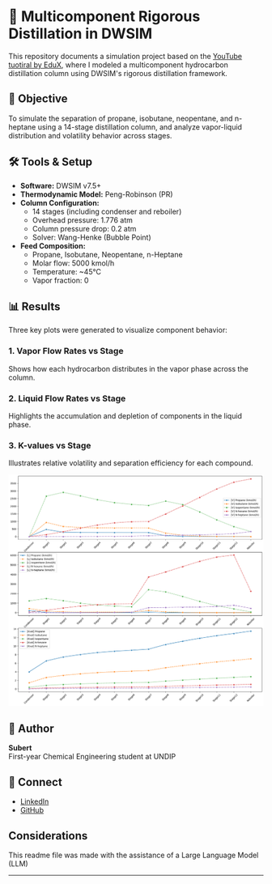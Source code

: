 # 🧪 Multicomponent Rigorous Distillation in DWSIM

This repository documents a simulation project based on the [YouTube tuotiral by EduX](https://www.youtube.com/watch?v=U9JQXqgsx4s), where I modeled a multicomponent hydrocarbon distillation column using DWSIM's rigorous distillation framework.

## 🎯 Objective

To simulate the separation of propane, isobutane, neopentane, and n-heptane using a 14-stage distillation column, and analyze vapor-liquid distribution and volatility behavior across stages.

## 🛠️ Tools & Setup

- **Software:** DWSIM v7.5+
- **Thermodynamic Model:** Peng-Robinson (PR)
- **Column Configuration:**
  - 14 stages (including condenser and reboiler)
  - Overhead pressure: 1.776 atm
  - Column pressure drop: 0.2 atm
  - Solver: Wang-Henke (Bubble Point)
- **Feed Composition:**
  - Propane, Isobutane, Neopentane, n-Heptane
  - Molar flow: 5000 kmol/h
  - Temperature: ~45°C
  - Vapor fraction: 0

## 📊 Results

Three key plots were generated to visualize component behavior:

### 1. Vapor Flow Rates vs Stage
Shows how each hydrocarbon distributes in the vapor phase across the column.

### 2. Liquid Flow Rates vs Stage
Highlights the accumulation and depletion of components in the liquid phase.

### 3. K-values vs Stage
Illustrates relative volatility and separation efficiency for each compound.

![Vapor Flow Graph](https://github.com/Subtlr/dwsim_projects/blob/main/rigorous_distillation/images/download.png)

## 🧠 Author

**Subert**  
First-year Chemical Engineering student at UNDIP  

## 🔗 Connect

- [LinkedIn](https://www.linkedin.com/in/fadly-nabil-liantama-550284371/)
- [GitHub](https://github.com/Subtlr)

## Considerations
This readme file was made with the assistance of a Large Language Model (LLM)

---
